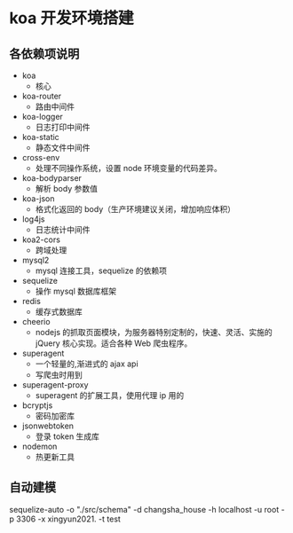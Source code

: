 # koa 开发环境搭建

## 各依赖项说明

- koa
  - 核心
- koa-router
  - 路由中间件
- koa-logger
  - 日志打印中间件
- koa-static
  - 静态文件中间件
- cross-env
  - 处理不同操作系统，设置 node 环境变量的代码差异。
- koa-bodyparser
  - 解析 body 参数值
- koa-json
  - 格式化返回的 body（生产环境建议关闭，增加响应体积）
- log4js
  - 日志统计中间件
- koa2-cors
  - 跨域处理
- mysql2
  - mysql 连接工具，sequelize 的依赖项
- sequelize
  - 操作 mysql 数据库框架
- redis
  - 缓存式数据库
- cheerio
  - nodejs 的抓取页面模块，为服务器特别定制的，快速、灵活、实施的 jQuery 核心实现。适合各种 Web 爬虫程序。
- superagent
  - 一个轻量的,渐进式的 ajax api
  - 写爬虫时用到
- superagent-proxy
  - superagent 的扩展工具，使用代理 ip 用的
- bcryptjs
  - 密码加密库
- jsonwebtoken
  - 登录 token 生成库
- nodemon
  - 热更新工具

## 自动建模

sequelize-auto -o "./src/schema" -d changsha_house -h localhost -u root -p 3306 -x xingyun2021. -t test
